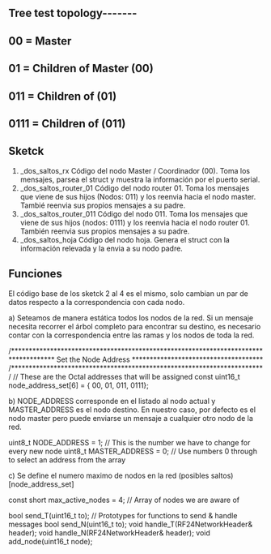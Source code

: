 ## Tree test topology-------
## 00			= Master
##   01 		= Children of Master (00)
##     011 		= Children of (01)
##        0111	= Children of (011)

## Sketck

1. _dos_saltos_rx
Código del nodo Master / Coordinador (00). Toma los mensajes, parsea el struct y muestra la información por el puerto serial. 
2. _dos_saltos_router_01
Código del nodo router 01. Toma los mensajes que viene de sus hijos (Nodos: 011) y los reenvia hacia el nodo master. Tambié reenvia sus propios mensajes a su padre. 
3. _dos_saltos_router_011
Código del nodo 011. Toma los mensajes que viene de sus hijos (nodos: 0111) y los reenvia hacia el nodo router 01. También reenvia sus propios mensajes a su padre. 
4. _dos_saltos_hoja
Código del nodo hoja. Genera el struct con la información relevada y la envia a su nodo padre.

## Funciones

El código base de los sketck 2 al 4 es el mismo, solo cambian un par de datos respecto a la correspondencia con cada nodo.

a) Seteamos de manera estática todos los nodos de la red. Si un mensaje necesita recorrer el árbol completo para encontrar su destino,
es necesario contar con la correspondencia entre las ramas y los nodos de toda la red. 

/***********************************************************************
************* Set the Node Address *************************************
/***********************************************************************/
// These are the Octal addresses that will be assigned
const uint16_t node_address_set[6] = { 00, 01, 011, 0111};

b) NODE_ADDRESS corresponde en el listado al nodo actual y MASTER_ADDRESS es el nodo destino. En nuestro caso, por defecto es el nodo master pero puede enviarse
un mensaje a cualquier otro nodo de la red.

uint8_t NODE_ADDRESS = 1;  // This is the number we have to change for every new node
uint8_t MASTER_ADDRESS = 0;  // Use numbers 0 through to select an address from the array

c) Se define el numero maximo de nodos en la red (posibles saltos) [node_address_set]

const short max_active_nodes = 4;            // Array of nodes we are aware of

bool send_T(uint16_t to);                      // Prototypes for functions to send & handle messages
bool send_N(uint16_t to);
void handle_T(RF24NetworkHeader& header);
void handle_N(RF24NetworkHeader& header);
void add_node(uint16_t node);
